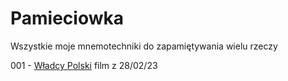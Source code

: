 # Pamieciowka
Wszystkie moje mnemotechniki do zapamiętywania wielu rzeczy

001 - [Władcy Polski](.../blob/main/2023_02_16%20wladcy%20polski.png) film z 28/02/23
